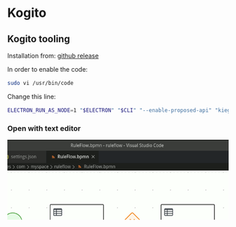 Kogito
=========================================================

Kogito tooling
---------------------------------------------------------

Installation from: [github release](https://github.com/kiegroup/kogito-tooling/releases)

In order to enable the code:

```sh
sudo vi /usr/bin/code
```

Change this line:

```sh
ELECTRON_RUN_AS_NODE=1 "$ELECTRON" "$CLI" "--enable-proposed-api" "kiegroup.vscode-extension-pack-kogito-kie-editors" "$@"
```

### Open with text editor

![reopen](imgs/reopen.gif)
